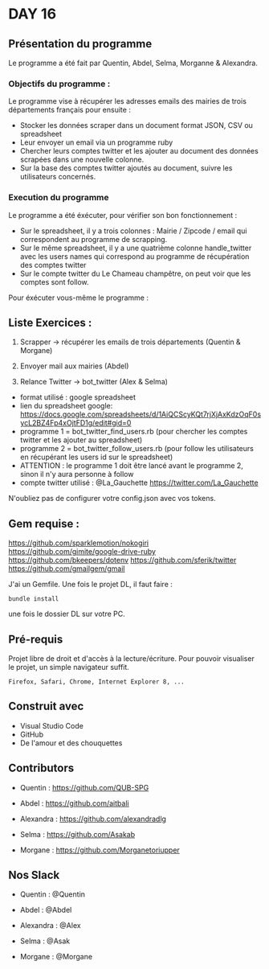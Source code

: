 # DAY 16

## Présentation du programme

Le programme a été fait par Quentin, Abdel, Selma, Morganne & Alexandra. 

### Objectifs du programme :
Le programme vise à récupérer les adresses emails des mairies de trois départements français pour ensuite :
- Stocker les données scraper dans un document format JSON, CSV ou spreadsheet
- Leur envoyer un email via un programme ruby
- Chercher leurs comptes twitter et les ajouter au document des données scrapées dans une nouvelle colonne.
- Sur la base des comptes twitter ajoutés au document, suivre les utilisateurs concernés.

### Execution du programme

Le programme a été éxécuter, pour vérifier son bon fonctionnement : 
- Sur le spreadsheet, il y a trois colonnes : Mairie / Zipcode / email qui correspondent au programme de scrapping. 
- Sur le même spreadsheet, il y a une quatrième colonne handle_twitter avec les users names qui correspond au programme de récupération des comptes twitter
- Sur le compte twitter du Le Chameau champêtre, on peut voir que les comptes sont follow.

Pour éxécuter vous-même le programme : 


## Liste Exercices :

1. Scrapper -> récupérer les emails de trois départements (Quentin & Morgane)

2. Envoyer mail aux mairies (Abdel)

3. Relance Twitter -> bot_twitter (Alex & Selma)
 - format utilisé : google spreadsheet 
 - lien du spreadsheet google: https://docs.google.com/spreadsheets/d/1AiQCScyKQt7rjXjAxKdzOqF0sycL2BZ4Fp4xOjtFD1g/edit#gid=0
 - programme 1 = bot_twitter_find_users.rb (pour chercher les comptes twitter et les ajouter au spreadsheet)
 - programme 2 = bot_twitter_follow_users.rb (pour follow les utilisateurs en récupérant les users id sur le spreadsheet)
 - ATTENTION : le programme 1 doit être lancé avant le programme 2, sinon il n'y aura personne à follow
 - compte twitter utilisé : @La_Gauchette https://twitter.com/La_Gauchette 


N'oubliez pas de configurer votre config.json avec vos tokens.

## Gem requise :
https://github.com/sparklemotion/nokogiri
https://github.com/gimite/google-drive-ruby
https://github.com/bkeepers/dotenv
https://github.com/sferik/twitter
https://github.com/gmailgem/gmail

J'ai un Gemfile. Une fois le projet DL, il faut faire : 
```
bundle install
```
une fois le dossier DL sur votre PC. 

## Pré-requis

Projet libre de droit et d'accès à la lecture/écriture. 
Pour pouvoir visualiser le projet, un simple navigateur suffit.


```
Firefox, Safari, Chrome, Internet Explorer 8, ...
```

## Construit avec

* Visual Studio Code
* GitHub
* De l'amour et des chouquettes


## Contributors

* Quentin : https://github.com/QUB-SPG

* Abdel : https://github.com/aitbali

* Alexandra : https://github.com/alexandradlg

* Selma : https://github.com/Asakab

* Morgane : https://github.com/Morganetoriupper

## Nos Slack

* Quentin : @Quentin

* Abdel : @Abdel

* Alexandra : @Alex

* Selma : @Asak

* Morgane : @Morgane


